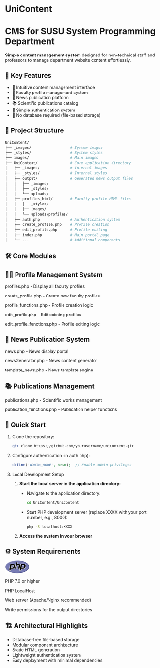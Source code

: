 # UniContent
# CMS for SUSU System Programming Department

**Simple content management system** designed for non-technical staff and professors to manage department website content effortlessly.
## 🌟 Key Features

- 📝 Intuitive content management interface
- 👥 Faculty profile management system
- 📰 News publication platform
- 📚 Scientific publications catalog
- 🔐 Simple authentication system
- 🚀 No database required (file-based storage)

## 📂 Project Structure

```bash
UniContent/
├── _images/                  # System images
├── _styles/                  # System styles
├── images/                   # Main images
├── UniContent/               # Core application directory
│   ├── _images/              # Internal images
│   ├── _styles/              # Internal styles
│   ├── output/               # Generated news output files
│   │   ├── _images/
│   │   ├── _styles/
│   │   └── uploads/
│   ├── profiles_html/        # Faculty profile HTML files
│   │   ├── _styles/
│   │   ├── images/
│   │   └── uploads/profiles/
│   ├── auth.php              # Authentication system
│   ├── create_profile.php    # Profile creation
│   ├── edit_profile.php      # Profile editing
│   ├── index.php             # Main portal page
│   └── ...                   # Additional components
```
## 🛠 Core Modules
## 👨‍🏫 Profile Management System
profiles.php - Display all faculty profiles

create_profile.php - Create new faculty profiles

profile_functions.php - Profile creation logic

edit_profile.php - Edit existing profiles

edit_profile_functions.php - Profile editing logic

## 📰 News Publication System
news.php - News display portal

newsGenerator.php - News content generator

template_news.php - News template engine

## 📚 Publications Management
publications.php - Scientific works management

publication_functions.php - Publication helper functions

## 🚀 Quick Start
<ol>
<li>Clone the repository:</li>

```bash
git clone https://github.com/yourusername/UniContent.git
```
<li>Configure authentication (in auth.php):</li>

```php
define('ADMIN_MODE', true);  // Enable admin privileges
```

<li>Local Development Setup</li>

1. **Start the local server in the application directory:**
   - Navigate to the application directory:
     ```bash
     cd UniContent/UniContent
     ```
   - Start PHP development server (replace XXXX with your port number, e.g., 8000):
     ```bash
     php -S localhost:XXXX
     ```

2. **Access the system in your browser**
</ol>

## ⚙️ System Requirements
[<img src="images/PHP-logo.svg" width="80" alt="PHP Logo">](https://www.php.net/)

PHP 7.0 or higher

PHP LocalHost

Web server (Apache/Nginx recommended)

Write permissions for the output directories

## 🏗️ Architectural Highlights
<ul>
<li>Database-free file-based storage</li>
<li>Modular component architecture</li>
<li>Static HTML generation</li>
<li>Lightweight authentication system</li>
<li>Easy deployment with minimal dependencies</li>
</ul>

